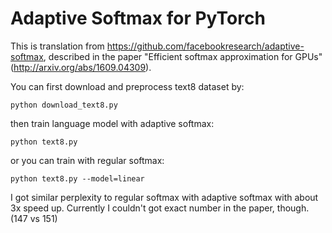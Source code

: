 # Adaptive Softmax for PyTorch

This is translation from https://github.com/facebookresearch/adaptive-softmax, described in the paper "Efficient softmax approximation for GPUs" (http://arxiv.org/abs/1609.04309).

You can first download and preprocess text8 dataset by:

```
python download_text8.py
```

then train language model with adaptive softmax:

```
python text8.py
```

or you can train with regular softmax:

```
python text8.py --model=linear
```

I got similar perplexity to regular softmax with adaptive softmax with about 3x speed up. Currently I couldn't got exact number in the paper, though. (147 vs 151)
